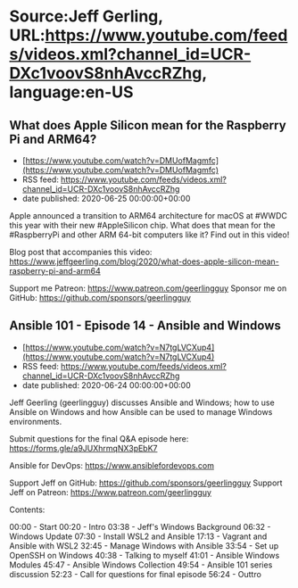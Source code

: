 # Source:Jeff Gerling, URL:https://www.youtube.com/feeds/videos.xml?channel_id=UCR-DXc1voovS8nhAvccRZhg, language:en-US

## What does Apple Silicon mean for the Raspberry Pi and ARM64?
 - [https://www.youtube.com/watch?v=DMUofMagmfc](https://www.youtube.com/watch?v=DMUofMagmfc)
 - RSS feed: https://www.youtube.com/feeds/videos.xml?channel_id=UCR-DXc1voovS8nhAvccRZhg
 - date published: 2020-06-25 00:00:00+00:00

Apple announced a transition to ARM64 architecture for macOS at #WWDC this year with their new #AppleSilicon chip. What does that mean for the #RaspberryPi and other ARM 64-bit computers like it? Find out in this video!

Blog post that accompanies this video: https://www.jeffgeerling.com/blog/2020/what-does-apple-silicon-mean-raspberry-pi-and-arm64

Support me Patreon: https://www.patreon.com/geerlingguy
Sponsor me on GitHub: https://github.com/sponsors/geerlingguy

## Ansible 101 - Episode 14 - Ansible and Windows
 - [https://www.youtube.com/watch?v=N7tgLVCXup4](https://www.youtube.com/watch?v=N7tgLVCXup4)
 - RSS feed: https://www.youtube.com/feeds/videos.xml?channel_id=UCR-DXc1voovS8nhAvccRZhg
 - date published: 2020-06-24 00:00:00+00:00

Jeff Geerling (geerlingguy) discusses Ansible and Windows; how to use Ansible on Windows and how Ansible can be used to manage Windows environments.

Submit questions for the final Q&A episode here: https://forms.gle/a9JUXhrmqNX3pEbK7

Ansible for DevOps: https://www.ansiblefordevops.com

Support Jeff on GitHub: https://github.com/sponsors/geerlingguy
Support Jeff on Patreon: https://www.patreon.com/geerlingguy

Contents:

00:00 - Start
00:20 - Intro
03:38 - Jeff's Windows Background
06:32 - Windows Update
07:30 - Install WSL2 and Ansible
17:13 - Vagrant and Ansible with WSL2
32:45 - Manage Windows with Ansible
33:54 - Set up OpenSSH on Windows
40:38 - Talking to myself
41:01 - Ansible Windows Modules
45:47 - Ansible Windows Collection
49:54 - Ansible 101 series discussion
52:23 - Call for questions for final episode
56:24 - Outtro

